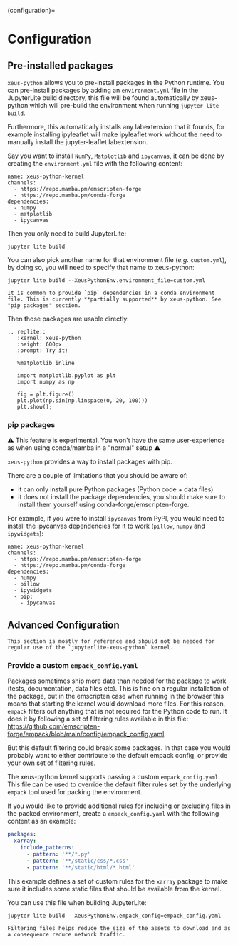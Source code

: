 (configuration)=

# Configuration

## Pre-installed packages

`xeus-python` allows you to pre-install packages in the Python runtime. You can pre-install packages by adding an `environment.yml` file in the JupyterLite build directory, this file will be found automatically by xeus-python which will pre-build the environment when running `jupyter lite build`.

Furthermore, this automatically installs any labextension that it founds, for example installing ipyleaflet will make ipyleaflet work without the need to manually install the jupyter-leaflet labextension.

Say you want to install `NumPy`, `Matplotlib` and `ipycanvas`, it can be done by creating the `environment.yml` file with the following content:

```
name: xeus-python-kernel
channels:
  - https://repo.mamba.pm/emscripten-forge
  - https://repo.mamba.pm/conda-forge
dependencies:
  - numpy
  - matplotlib
  - ipycanvas
```

Then you only need to build JupyterLite:

```
jupyter lite build
```

You can also pick another name for that environment file (*e.g.* `custom.yml`), by doing so, you will need to specify that name to xeus-python:

```
jupyter lite build --XeusPythonEnv.environment_file=custom.yml
```

```{warning}
It is common to provide `pip` dependencies in a conda environment file. This is currently **partially supported** by xeus-python. See "pip packages" section.
```

Then those packages are usable directly:

```{eval-rst}
.. replite::
   :kernel: xeus-python
   :height: 600px
   :prompt: Try it!

   %matplotlib inline

   import matplotlib.pyplot as plt
   import numpy as np

   fig = plt.figure()
   plt.plot(np.sin(np.linspace(0, 20, 100)))
   plt.show();
```

### pip packages

⚠ This feature is experimental. You won't have the same user-experience as when using conda/mamba in a "normal" setup ⚠

`xeus-python` provides a way to install packages with pip.

There are a couple of limitations that you should be aware of:
- it can only install pure Python packages (Python code + data files)
- it does not install the package dependencies, you should make sure to install them yourself using conda-forge/emscripten-forge.

For example, if you were to install `ipycanvas` from PyPI, you would need to install the ipycanvas dependencies for it to work (`pillow`, `numpy` and `ipywidgets`):

```
name: xeus-python-kernel
channels:
  - https://repo.mamba.pm/emscripten-forge
  - https://repo.mamba.pm/conda-forge
dependencies:
  - numpy
  - pillow
  - ipywidgets
  - pip:
    - ipycanvas
```

## Advanced Configuration

```{warning}
This section is mostly for reference and should not be needed for regular use of the `jupyterlite-xeus-python` kernel.
```

### Provide a custom `empack_config.yaml`

Packages sometimes ship more data than needed for the package to work (tests, documentation, data files etc). This is fine on a regular installation of the package, but in the emscripten case when running in the browser this means that starting the kernel would download more files.
For this reason, `empack` filters out anything that is not required for the Python code to run. It does it by following a set of filtering rules available in this file: https://github.com/emscripten-forge/empack/blob/main/config/empack_config.yaml.

But this default filtering could break some packages. In that case you would probably want to either contribute to the default empack config, or provide your own set of filtering rules.

The xeus-python kernel supports passing a custom `empack_config.yaml`. This file can be used to override the default filter rules set by the underlying `empack` tool used for packing the environment.

If you would like to provide additional rules for including or excluding files in the packed environment, create a `empack_config.yaml` with the following content as an example:

```yaml
packages:
  xarray:
    include_patterns:
      - pattern: '**/*.py'
      - pattern: '**/static/css/*.css'
      - pattern: '**/static/html/*.html'
```

This example defines a set of custom rules for the `xarray` package to make sure it includes some static files that should be available from the kernel.

You can use this file when building JupyterLite:

```shell
jupyter lite build --XeusPythonEnv.empack_config=empack_config.yaml
```

```{note}
Filtering files helps reduce the size of the assets to download and as a consequence reduce network traffic.
```
